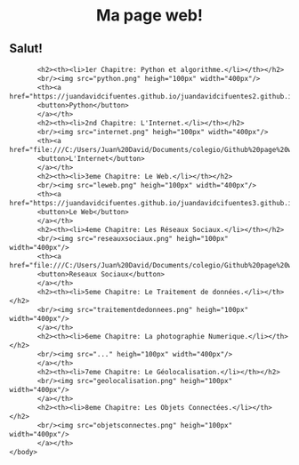<html>
	<head>
		<meta charset="uft-8" />
		<link rel="stylesheet" href="style6.css">
		<h1><center>Ma page web!</center></h1>
	</head>
	<body>
		<h2><strong>Salut!</strong></h2>
		   
		   <h2><th><li>1er Chapitre: Python et algorithme.</li></th></h2>
		   <br/><img src="python.png" heigh="100px" width="400px"/>
		   <th><a href="https://juandavidcifuentes.github.io/juandavidcifuentes2.github.io/">
		   <button>Python</button>
		   </a></th>
		   <h2><th><li>2nd Chapitre: L'Internet.</li></th></h2>
		   <br/><img src="internet.png" heigh="100px" width="400px"/>
		   <th><a href="file:///C:/Users/Juan%20David/Documents/colegio/Github%20page%20web/2ndchapitre.html">
		   <button>L'Internet</button>
		   </a></th>
		   <h2><th><li>3eme Chapitre: Le Web.</li></th></h2>
		   <br/><img src="leweb.png" heigh="100px" width="400px"/>
		   <th><a href="https://juandavidcifuentes.github.io/juandavidcifuentes3.github.io/">
		   <button>Le Web</button>
		   </a></th>
		   <h2><th><li>4eme Chapitre: Les Réseaux Sociaux.</li></th></h2>
		   <br/><img src="reseauxsociaux.png" heigh="100px" width="400px"/>
		   <th><a href="file:///C:/Users/Juan%20David/Documents/colegio/Github%20page%20web/4emechapitre.html">
		   <button>Reseaux Sociaux</button>
		   </a></th>
		   <h2><th><li>5eme Chapitre: Le Traitement de données.</li></th></h2>
		   <br/><img src="traitementdedonnees.png" heigh="100px" width="400px"/>
		   </a></th>
		   <h2><th><li>6eme Chapitre: La photographie Numerique.</li></th></h2>
		   <br/><img src="..." heigh="100px" width="400px"/>
		   </a></th>
		   <h2><th><li>7eme Chapitre: Le Géolocalisation.</li></th></h2>
		   <br/><img src="geolocalisation.png" heigh="100px" width="400px"/>
		   </a></th>
		   <h2><th><li>8eme Chapitre: Les Objets Connectées.</li></th></h2>
		   <br/><img src="objetsconnectes.png" heigh="100px" width="400px"/>
		   </a></th>
	</body>
</html>
